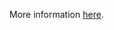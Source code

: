 More information [here](https://docs.prismacloud.io/en/enterprise-edition/policy-reference/aws-policies/aws-logging-policies/logging-15).
